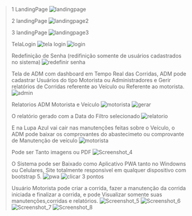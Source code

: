 > 1 LandingPage
> ![landingpage](https://github.com/Duarte-753/SistemaBoletimTransporte2024/assets/102335457/a0b71949-91a3-49b8-af6a-6af68fd72bdf)
>
> 2 landingPage
> ![landingpage2](https://github.com/Duarte-753/SistemaBoletimTransporte2024/assets/102335457/4967b242-f8ae-4db4-b7f2-a3a1bd9439b0)
>
> 3 landingPage
> ![landingpage3](https://github.com/Duarte-753/SistemaBoletimTransporte2024/assets/102335457/692c22b1-e2ca-487e-9b24-4d0525dcbe90)
>
> TelaLogin
> ![tela login](https://github.com/Duarte-753/SistemaBoletimTransporte2024/assets/102335457/9e0c796c-7420-4795-b590-8042a2fe6d5d)
> ![login](https://github.com/Duarte-753/SistemaBoletimTransporte2024/assets/102335457/369d8e28-5cca-46bd-a35f-8f21f8797e3b)
>
> Redefinição de Senha (redifinição somente de usuários cadastrados no sistema)
> ![redefinir senha](https://github.com/Duarte-753/SistemaBoletimTransporte2024/assets/102335457/8941f948-121b-49c4-856a-d672f8e95d6d)
>
> Tela de ADM com dashboard em Tempo Real das Corridas, ADM pode cadastrar Usuários do tipo Motorista ou Administradores e Gerir relatórios
> de Corridas referente ao Veículo ou Referente ao motorista.
> ![admin](https://github.com/Duarte-753/SistemaBoletimTransporte2024/assets/102335457/f7c5f94a-f11b-4d5b-ad9f-b851ca8276fc)
>
> Relatorios ADM
> Motorista e Veículo
> ![motorista](https://github.com/Duarte-753/SistemaBoletimTransporte2024/assets/102335457/e38ccc52-3277-4835-9cf1-1ff8f1179662)
> ![gerar](https://github.com/Duarte-753/SistemaBoletimTransporte2024/assets/102335457/a2bd66c2-1818-4c64-8eb9-ff8a2c0062ff)
> 
> O relatório gerado com a Data do Filtro selecionado
> ![relatorio](https://github.com/Duarte-753/SistemaBoletimTransporte2024/assets/102335457/6f934ad2-1000-4eb7-a93f-ad0a07c4a132)
> 
> E na Lupa Azul vai cair nas manutenções feitas sobre o Veículo, o ADM pode baixar os comprovantes do abastecimeto ou comprovante de Manutenção de veículo
> ![motorista](https://github.com/Duarte-753/SistemaBoletimTransporte2024/assets/102335457/16b231fb-fc7b-48ac-b191-535811c0b5bc)
> 
> Pode ser Tanto imagens ou PDF
> ![Screenshot_4](https://github.com/Duarte-753/SistemaBoletimTransporte2024/assets/102335457/77c68412-e649-4406-b7f5-f263f9b995dd)
> 
> O Sistema pode ser Baixado como Aplicativo PWA tanto no Windowns ou Celulares, Site totalmente responsivel em qualquer dispositivo com bootstrap 5. 
> ![pwa](https://github.com/Duarte-753/SistemaBoletimTransporte2024/assets/102335457/40a2d13c-923b-474c-83ff-bf76f85c1de0)
> ![clicar 3 pontos](https://github.com/Duarte-753/SistemaBoletimTransporte2024/assets/102335457/34315498-6fbd-4b87-9a93-fd32ef26e468)
>
> Usuário Motorista pode criar a corrida, fazer a manutenção da corrida iniciada e finalizar a corrida, e pode Visualizar somente suas manutenções,corridas e relatórios.
> ![Screenshot_5](https://github.com/Duarte-753/SistemaBoletimTransporte2024/assets/102335457/32a5b80d-3cde-4475-886f-cd33967829ba)
> ![Screenshot_6](https://github.com/Duarte-753/SistemaBoletimTransporte2024/assets/102335457/481d34c6-368c-4caa-bef9-d6516bace456)
> ![Screenshot_7](https://github.com/Duarte-753/SistemaBoletimTransporte2024/assets/102335457/c6075722-b85a-489a-8ed4-56d798d2a2e7)
> ![Screenshot_8](https://github.com/Duarte-753/SistemaBoletimTransporte2024/assets/102335457/46c918e5-8a5b-40a6-bbec-df9754678035)
















